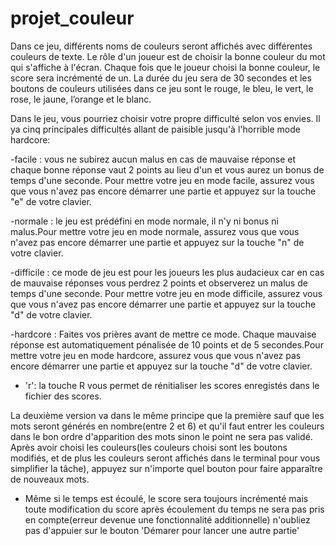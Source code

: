 # projet_couleur
Dans ce jeu, différents noms de couleurs seront affichés avec différentes couleurs de texte. Le  rôle  d'un  joueur  est  de  choisir  la  bonne  couleur  du  mot  qui  s'affiche  à l'écran. Chaque fois que le joueur choisi la bonne couleur, le score sera incrémenté de un. La durée  du  jeu  sera  de 30  secondes  et  les  boutons  de  couleurs  utilisées  dans  ce  jeu  sont le rouge, le bleu, le vert, le rose, le jaune, l’orange et le blanc.

Dans le jeu, vous pourriez choisir votre propre difficulté selon vos envies. Il ya cinq principales difficultés allant de paisible jusqu'à l'horrible mode hardcore:
    
-facile : vous ne subirez aucun malus en cas de mauvaise réponse et chaque bonne réponse vaut 2 points au lieu d'un et vous aurez un bonus de temps d'une seconde. Pour mettre votre jeu en mode facile, assurez vous que vous n'avez pas encore démarrer une partie et appuyez sur la touche "e" de votre clavier.
    
-normale : le jeu est prédéfini en mode normale, il n'y ni bonus ni malus.Pour mettre votre jeu en mode normale, assurez vous que vous n'avez pas encore démarrer une partie et appuyez sur la touche "n" de votre clavier.
    
-difficile : ce mode de jeu est pour les joueurs les plus audacieux car en cas de mauvaise réponses vous perdrez 2 points et observerez un malus de temps d'une seconde. Pour mettre votre jeu en mode difficile, assurez vous que vous n'avez pas encore démarrer une partie et appuyez sur la touche "d" de votre clavier.
    
-hardcore : Faites vos prières avant de mettre ce mode. Chaque mauvaise réponse est automatiquement pénalisée de 10 points et de 5 secondes.Pour mettre votre jeu en mode hardcore, assurez vous que vous n'avez pas encore démarrer une partie et appuyez sur la touche "d" de votre clavier.

- 'r': la touche R vous permet de rénitialiser les scores enregistés dans le fichier des scores. 

La deuxième version va dans le même principe que la première sauf que les mots seront générés en nombre(entre 2 et 6) et qu'il faut entrer les couleurs dans le bon ordre d'apparition des mots sinon le point ne sera pas validé. Après avoir choisi les couleurs(les couleurs choisi sont les boutons modifiés, et de plus les couleurs seront affichés dans le terminal pour vous simplifier la tâche), appuyez sur n'importe quel bouton pour faire apparaître de nouveaux mots.
 - Même si le temps est écoulé, le score sera toujours incrémenté mais toute modification du score après écoulement du temps ne sera pas pris en compte(erreur devenue une fonctionnalité additionnelle) n'oubliez pas d'appuier sur le bouton 'Démarer pour lancer une autre partie'
